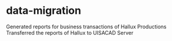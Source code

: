 # data-migration

Generated reports for business transactions of Hallux Productions
Transferred the reports of Hallux to UISACAD Server
